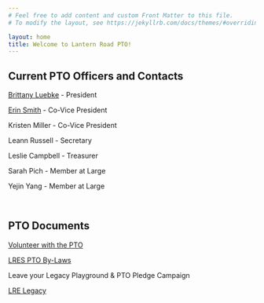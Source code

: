 ```yaml
---
# Feel free to add content and custom Front Matter to this file.
# To modify the layout, see https://jekyllrb.com/docs/themes/#overriding-theme-defaults

layout: home
title: Welcome to Lantern Road PTO!
---
```


## Current PTO Officers and Contacts

[Brittany Luebke](mailto:bluebkepto@gmail.com) - President

[Erin Smith](esmithpto@gmail.com) - Co-Vice President

Kristen Miller - Co-Vice President

Leann Russell - Secretary

Leslie Campbell - Treasurer

Sarah Pich - Member at Large

Yejin Yang - Member at Large

<br/>

## PTO Documents

[Volunteer with the PTO](https://amyjorgenson.formstack.com/forms/lrepto)

[LRES PTO By-Laws](https://lre.hseschools.org/MediaLibraries/LRE/LRE-Documents/bylaws_lre_pto.pdf)

Leave your Legacy Playground & PTO Pledge Campaign

[LRE Legacy](http://www.lrelegacy.com/)